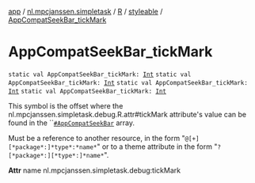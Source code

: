 [app](../../../index.md) / [nl.mpcjanssen.simpletask](../../index.md) / [R](../index.md) / [styleable](index.md) / [AppCompatSeekBar_tickMark](.)

# AppCompatSeekBar_tickMark

`static val AppCompatSeekBar_tickMark: `[`Int`](https://kotlinlang.org/api/latest/jvm/stdlib/kotlin/-int/index.html)
`static val AppCompatSeekBar_tickMark: `[`Int`](https://kotlinlang.org/api/latest/jvm/stdlib/kotlin/-int/index.html)
`static val AppCompatSeekBar_tickMark: `[`Int`](https://kotlinlang.org/api/latest/jvm/stdlib/kotlin/-int/index.html)
`static val AppCompatSeekBar_tickMark: `[`Int`](https://kotlinlang.org/api/latest/jvm/stdlib/kotlin/-int/index.html)

This symbol is the offset where the nl.mpcjanssen.simpletask.debug.R.attr#tickMark attribute's value can be found in the ``[`#AppCompatSeekBar`](-app-compat-seek-bar.md) array.

Must be a reference to another resource, in the form "`@[+][*package*:]*type*:*name*`" or to a theme attribute in the form "`?[*package*:][*type*:]*name*`".

**Attr**
name nl.mpcjanssen.simpletask.debug:tickMark

